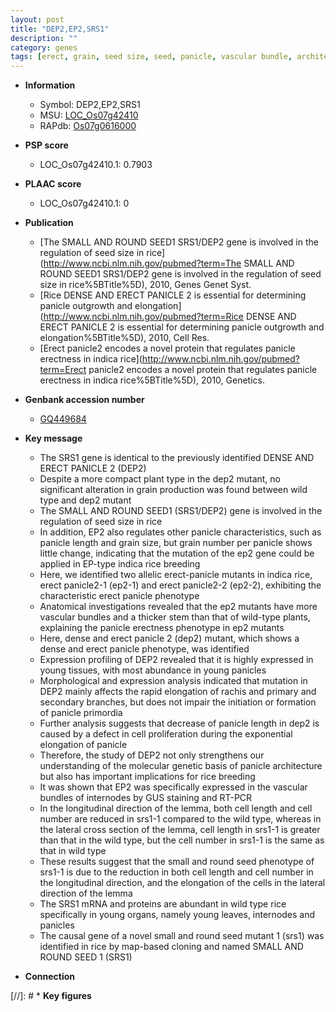 ```yaml
---
layout: post
title: "DEP2,EP2,SRS1"
description: ""
category: genes
tags: [erect, grain, seed size, seed, panicle, vascular bundle, architecture, stem, lemma, grain size, panicle architecture, grain number, breeding]
---
```


* **Information**  
    + Symbol: DEP2,EP2,SRS1  
    + MSU: [LOC_Os07g42410](http://rice.plantbiology.msu.edu/cgi-bin/ORF_infopage.cgi?orf=LOC_Os07g42410)  
    + RAPdb: [Os07g0616000](http://rapdb.dna.affrc.go.jp/viewer/gbrowse_details/irgsp1?name=Os07g0616000)  

* **PSP score**  
    + LOC_Os07g42410.1: 0.7903 

* **PLAAC score**  
    + LOC_Os07g42410.1: 0 

* **Publication**  
    + [The SMALL AND ROUND SEED1 SRS1/DEP2 gene is involved in the regulation of seed size in rice](http://www.ncbi.nlm.nih.gov/pubmed?term=The SMALL AND ROUND SEED1 SRS1/DEP2 gene is involved in the regulation of seed size in rice%5BTitle%5D), 2010, Genes Genet Syst.
    + [Rice DENSE AND ERECT PANICLE 2 is essential for determining panicle outgrowth and elongation](http://www.ncbi.nlm.nih.gov/pubmed?term=Rice DENSE AND ERECT PANICLE 2 is essential for determining panicle outgrowth and elongation%5BTitle%5D), 2010, Cell Res.
    + [Erect panicle2 encodes a novel protein that regulates panicle erectness in indica rice](http://www.ncbi.nlm.nih.gov/pubmed?term=Erect panicle2 encodes a novel protein that regulates panicle erectness in indica rice%5BTitle%5D), 2010, Genetics.

* **Genbank accession number**  
    + [GQ449684](http://www.ncbi.nlm.nih.gov/nuccore/GQ449684)

* **Key message**  
    + The SRS1 gene is identical to the previously identified DENSE AND ERECT PANICLE 2 (DEP2)
    + Despite a more compact plant type in the dep2 mutant, no significant alteration in grain production was found between wild type and dep2 mutant
    + The SMALL AND ROUND SEED1 (SRS1/DEP2) gene is involved in the regulation of seed size in rice
    + In addition, EP2 also regulates other panicle characteristics, such as panicle length and grain size, but grain number per panicle shows little change, indicating that the mutation of the ep2 gene could be applied in EP-type indica rice breeding
    + Here, we identified two allelic erect-panicle mutants in indica rice, erect panicle2-1 (ep2-1) and erect panicle2-2 (ep2-2), exhibiting the characteristic erect panicle phenotype
    + Anatomical investigations revealed that the ep2 mutants have more vascular bundles and a thicker stem than that of wild-type plants, explaining the panicle erectness phenotype in ep2 mutants
    + Here, dense and erect panicle 2 (dep2) mutant, which shows a dense and erect panicle phenotype, was identified
    + Expression profiling of DEP2 revealed that it is highly expressed in young tissues, with most abundance in young panicles
    + Morphological and expression analysis indicated that mutation in DEP2 mainly affects the rapid elongation of rachis and primary and secondary branches, but does not impair the initiation or formation of panicle primordia
    + Further analysis suggests that decrease of panicle length in dep2 is caused by a defect in cell proliferation during the exponential elongation of panicle
    + Therefore, the study of DEP2 not only strengthens our understanding of the molecular genetic basis of panicle architecture but also has important implications for rice breeding
    + It was shown that EP2 was specifically expressed in the vascular bundles of internodes by GUS staining and RT-PCR
    + In the longitudinal direction of the lemma, both cell length and cell number are reduced in srs1-1 compared to the wild type, whereas in the lateral cross section of the lemma, cell length in srs1-1 is greater than that in the wild type, but the cell number in srs1-1 is the same as that in wild type
    + These results suggest that the small and round seed phenotype of srs1-1 is due to the reduction in both cell length and cell number in the longitudinal direction, and the elongation of the cells in the lateral direction of the lemma
    + The SRS1 mRNA and proteins are abundant in wild type rice specifically in young organs, namely young leaves, internodes and panicles
    + The causal gene of a novel small and round seed mutant 1 (srs1) was identified in rice by map-based cloning and named SMALL AND ROUND SEED 1 (SRS1)

* **Connection**  

[//]: # * **Key figures**  



